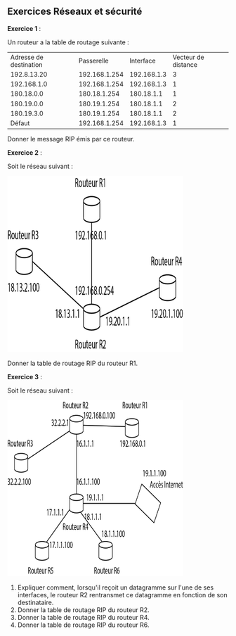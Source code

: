 ## Exercices Réseaux et sécurité

**Exercice 1** :  

Un routeur a la table de routage suivante :

<table>
<tr>
<td>Adresse de destination</td>
<td>Passerelle</td>
<td>Interface</td>
<td>Vecteur de distance</td>
</tr>
<tr>
<td>192.8.13.20</td>
<td>192.168.1.254</td>
<td>192.168.1.3</td>
<td>3</td>
</tr>
<tr>
<td>192.168.1.0</td>
<td>192.168.1.254</td>
<td>192.168.1.3</td>
<td>1</td>
</tr>
<tr>
<td>180.18.0.0</td>
<td>180.18.1.254</td>
<td>180.18.1.1</td>
<td>1</td>
</tr>
<tr>
<td>180.19.0.0</td>
<td>180.19.1.254</td>
<td>180.18.1.1</td>
<td>2</td>
</tr>
<tr>
<td>180.19.3.0</td>
<td>180.19.1.254</td>
<td>180.18.1.1</td>
<td>2</td>
</tr>
<tr>
<td>Défaut</td>
<td>192.168.1.254</td>
<td>192.168.1.3</td>
<td>1</td>
</tr>
</table>

Donner le message RIP émis par ce routeur.

**Exercice 2** :

Soit le réseau suivant :

<img width="400" height="400" src="assets/table_routage_reseau1.png">

Donner la table de routage RIP du routeur R1.

**Exercice 3** :

Soit le réseau suivant :

<img width="400" height="400" src="assets/table_routage_reseau2.png">

1. Expliquer comment, lorsqu'il reçoit un datagramme sur l'une de ses interfaces, le routeur R2 rentransmet ce datagramme en fonction de son destinataire.
2. Donner la table de routage RIP du routeur R2.
3. Donner la table de routage RIP du routeur R4.
4. Donner la table de routage RIP du routeur R6.
